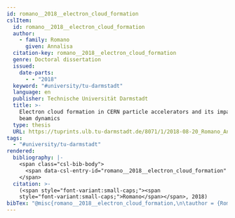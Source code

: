 ```yaml
---
id: romano__2018__electron_cloud_formation
cslItem:
  id: romano__2018__electron_cloud_formation
  author:
    - family: Romano
      given: Annalisa
  citation-key: romano__2018__electron_cloud_formation
  genre: Doctoral dissertation
  issued:
    date-parts:
      - - "2018"
  keyword: "#university/tu-darmstadt"
  language: en
  publisher: Technische Universität Darmstadt
  title: >-
    Electron cloud formation in CERN particle accelerators and its impact on the
    beam dynamics
  type: thesis
  URL: https://tuprints.ulb.tu-darmstadt.de/8071/1/2018-08-20_Romano_Annalisa.pdf
tags:
  - "#university/tu-darmstadt"
rendered:
  bibliography: |-
    <span class="csl-bib-body">
      <span data-csl-entry-id="romano__2018__electron_cloud_formation" class="csl-entry"><span class='author-bib'>Romano</span>. <span class='date-bib'>(2018)</span>. <span class='title'><i><b><span style="font-style:normal;">Electron cloud formation in CERN particle accelerators and its impact on the beam dynamics</span></b></i></span> [Doctoral dissertation, Technische Universität Darmstadt]. <span class='URL'><a href='https://tuprints.ulb.tu-darmstadt.de/8071/1/2018-08-20_Romano_Annalisa.pdf'>LINK</a></span></span>
    </span>
  citation: >-
    (<span style="font-variant:small-caps;"><span
    style="font-variant:small-caps;">Romano</span></span>, 2018)
bibTex: "@misc{romano__2018__electron_cloud_formation,\n\tauthor = {Romano, Annalisa},\n\tyear = {2018},\n\tschool = {Technische Universit{\\\" a}t Darmstadt},\n\ttitle = {Electron cloud formation in {CERN} particle accelerators and its impact on the beam dynamics},\n\ttype = {Doctoral dissertation},\n\turl = {https://tuprints.ulb.tu-darmstadt.de/8071/1/2018-08-20_Romano_Annalisa.pdf},\n}\n\n"
---
```

